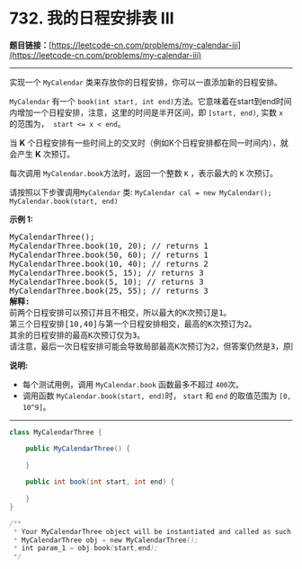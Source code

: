 # 732. 我的日程安排表 III

**题目链接：**[https://leetcode-cn.com/problems/my-calendar-iii](https://leetcode-cn.com/problems/my-calendar-iii)

---

<div class="content__1Y2H">
 <div class="notranslate">
  <p>实现一个 <code>MyCalendar</code> 类来存放你的日程安排，你可以一直添加新的日程安排。</p> 
  <p><code>MyCalendar</code> 有一个 <code>book(int start, int end)</code>方法。它意味着在start到end时间内增加一个日程安排，注意，这里的时间是半开区间，即 <code>[start, end)</code>, 实数&nbsp;<code>x</code> 的范围为， &nbsp;<code>start &lt;= x &lt; end</code>。</p> 
  <p>当 <strong>K</strong> 个日程安排有一些时间上的交叉时（例如K个日程安排都在同一时间内），就会产生 <strong>K</strong> 次预订。</p> 
  <p>每次调用 <code>MyCalendar.book</code>方法时，返回一个整数 <code>K</code> ，表示最大的 <code>K</code> 次预订。</p> 
  <p>请按照以下步骤调用<code>MyCalendar</code> 类: <code>MyCalendar cal = new MyCalendar();</code> <code>MyCalendar.book(start, end)</code></p> 
  <p><strong>示例 1:</strong></p> 
  <pre class="language-text">MyCalendarThree();
MyCalendarThree.book(10, 20); // returns 1
MyCalendarThree.book(50, 60); // returns 1
MyCalendarThree.book(10, 40); // returns 2
MyCalendarThree.book(5, 15); // returns 3
MyCalendarThree.book(5, 10); // returns 3
MyCalendarThree.book(25, 55); // returns 3
<strong>解释:</strong> 
前两个日程安排可以预订并且不相交，所以最大的K次预订是1。
第三个日程安排[10,40]与第一个日程安排相交，最高的K次预订为2。
其余的日程安排的最高K次预订仅为3。
请注意，最后一次日程安排可能会导致局部最高K次预订为2，但答案仍然是3，原因是从开始到最后，时间[10,20]，[10,40]和[5,15]仍然会导致3次预订。
</pre> 
  <p><strong>说明:</strong></p> 
  <ul> 
   <li>每个测试用例，调用&nbsp;<code>MyCalendar.book</code>&nbsp;函数最多不超过&nbsp;<code>400</code>次。</li> 
   <li>调用函数&nbsp;<code>MyCalendar.book(start, end)</code>时，&nbsp;<code>start</code> 和&nbsp;<code>end</code> 的取值范围为&nbsp;<code>[0, 10^9]</code>。</li> 
  </ul> 
 </div>
</div>

---

```java
class MyCalendarThree {

    public MyCalendarThree() {
        
    }
    
    public int book(int start, int end) {
        
    }
}

/**
 * Your MyCalendarThree object will be instantiated and called as such:
 * MyCalendarThree obj = new MyCalendarThree();
 * int param_1 = obj.book(start,end);
 */
```